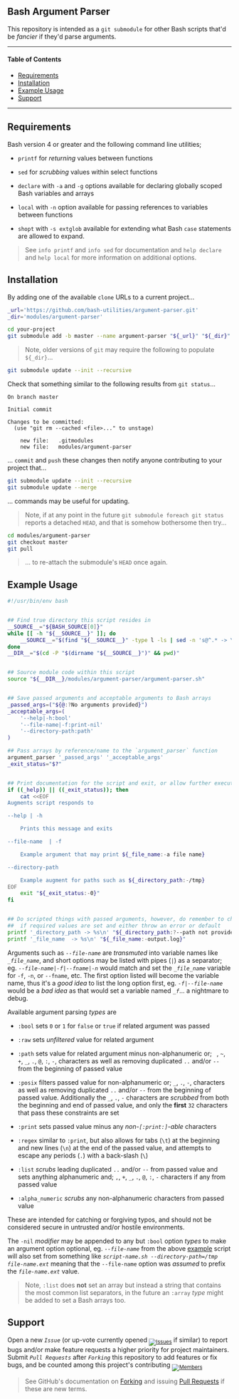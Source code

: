 ## Bash Argument Parser


This repository is intended as a `git submodule` for other Bash scripts that'd be _fancier_ if they'd parse arguments.


------


#### Table of Contents


- [Requirements](#requirements)
- [Installation](#installation)
- [Example Usage](#example-usage)
- [Support](#support)


------


## Requirements


Bash version 4 or greater and the following command line utilities;


- `printf` for _returning_ values between functions

- `sed` for _scrubbing_ values within select functions

- `declare` with `-a` and `-g` options available for declaring globally scoped Bash variables and arrays

- `local` with `-n` option available for passing references to variables between functions

- `shopt` with `-s extglob` available for extending what Bash `case` statements are allowed to expand.


> See `info printf` and `info sed` for documentation and `help declare` and `help local` for more information on additional options.


## Installation


By adding one of the available `clone` URLs to a current project...


```bash
_url='https://github.com/bash-utilities/argument-parser.git'
_dir='modules/argument-parser'

cd your-project
git submodule add -b master --name argument-parser "${_url}" "${_dir}"
```


> Note, older versions of `git` may require the following to populate `${_dir}`...


```bash
git submodule update --init --recursive
```


Check that something similar to the following results from `git status`...


```git
On branch master

Initial commit

Changes to be committed:
  (use "git rm --cached <file>..." to unstage)

	new file:   .gitmodules
	new file:   modules/argument-parser
```


... `commit` and `push` these changes then notify anyone contributing to your project that...


```bash
git submodule update --init --recursive
git submodule update --merge
```


... commands may be useful for updating.


> Note, if at any point in the future `git submodule foreach git status` reports a detached `HEAD`, and that is somehow bothersome then try...


```bash
cd modules/argument-parser
git checkout master
git pull
```


> ... to re-attach the submodule's `HEAD` once again.


## Example Usage


```bash
#!/usr/bin/env bash


## Find true directory this script resides in
__SOURCE__="${BASH_SOURCE[0]}"
while [[ -h "${__SOURCE__}" ]]; do
    __SOURCE__="$(find "${__SOURCE__}" -type l -ls | sed -n 's@^.* -> \(.*\)@\1@p')"
done
__DIR__="$(cd -P "$(dirname "${__SOURCE__}")" && pwd)"


## Source module code within this script
source "${__DIR__}/modules/argument-parser/argument-parser.sh"


## Save passed arguments and acceptable arguments to Bash arrays
_passed_args=("${@:?No arguments provided}")
_acceptable_args=(
    '--help|-h:bool'
    '--file-name|-f:print-nil'
    '--directory-path:path'
)

## Pass arrays by reference/name to the `argument_parser` function
argument_parser '_passed_args' '_acceptable_args'
_exit_status="$?"


## Print documentation for the script and exit, or allow further execution
if ((_help)) || ((_exit_status)); then
    cat <<EOF
Augments script responds to

--help | -h

    Prints this message and exits

--file-name  | -f

    Example argument that may print ${_file_name:-a file name}

--directory-path

    Example augment for paths such as ${_directory_path:-/tmp}
EOF
    exit "${_exit_status:-0}"
fi


## Do scripted things with passed arguments, however, do remember to check
##  if required values are set and either throw an error or default
printf '_directory_path -> %s\n' "${_directory_path:?--path not provided}"
printf '_file_name  -> %s\n' "${_file_name:-output.log}"
```


Arguments such as _`--file-name`_ are _transmuted_ into variable names like _`_file_name`_, and short options may be listed with pipes (`|`) as a separator; eg. _`--file-name|-f|--fname|-n`_ would match and set the _`_file_name`_ variable for `-f`, `-n`, or `--fname`, etc. The first option listed will become the variable name, thus it's a _good idea_ to list the long option first, eg. _`-f|--file-name`_ would be a _bad idea_ as that would set a variable named _`_f`_... a nightmare to debug.


Available argument parsing _types_ are


- `:bool` sets `0` or `1` for `false` or `true` if related argument was passed

- `:raw` sets _unfiltered_ value for related argument

- `:path` sets value for related argument minus non-alphanumeric or; ` `, `~`, `+`, `_`, `.`, `@`, `:`, `-`, characters as well as removing duplicated `..` and/or `--` from the beginning of passed value

- `:posix` filters passed value for non-alphanumeric or; `_`, `.`, `-`, characters as well as removing duplicated `..` and/or `--` from the beginning of passed value. Additionally the `_`, `.`, `-` characters are _scrubbed_ from both the beginning and end of passed value, and only the **first** `32` characters that pass these constraints are set

- `:print` sets passed value minus any _non-`[:print:]`-able_ characters

- `:regex` similar to `:print`, but also allows for tabs (`\t`) at the beginning and new lines (`\n`) at the end of the passed value, and attempts to escape any periods (`.`) with a back-slash (`\`)

- `:list` _scrubs_ leading duplicated `..` and/or `--` from passed value and sets anything alphanumeric and; `,`, `+`, `_`, `.`, `@`, `:`, `-` characters if any from passed value

- `:alpha_numeric` _scrubs_ any non-alphanumeric characters from passed value


These are intended for catching or forgiving typos, and should not be considered secure in untrusted and/or hostile environments.


The `-nil` _modifier_ may be appended to any but `:bool` option _types_ to make an argument option optional, eg. _`--file-name`_ from the above [example](#example-usage) script will also set from something like _`script-name.sh --directory-path=/tmp file-name.ext`_ meaning that the `--file-name` option was _assumed_ to prefix the _`file-name.ext`_ value.


> Note, `:list` does **not** set an array but instead a string that contains the most common list separators, in the future an `:array` _type_ might be added to set a Bash arrays too.


## Support


Open a new _`Issue`_ (or up-vote currently opened <sub>[![Issues][badge__issues]][relative_link__issues]</sub> if similar) to report bugs and/or make feature requests a higher priority for project maintainers. Submit _`Pull Requests`_ after _`Forking`_ this repository to add features or fix bugs, and be counted among this project's contributing <sub>[![Members][badge__members]][relative_link__members]</sub>


> See GitHub's documentation on [Forking][help_fork] and issuing [Pull Requests][help_pull_request] if these are new terms.



[relative_link__issues]: issues
[relative_link__members]: network/members


[badge__issues]: https://img.shields.io/github/issues/bash-utilities/argument-parser.svg
[badge__members]: https://img.shields.io/github/forks/bash-utilities/argument-parser.svg?color=005571&label=members



[help_fork]: https://help.github.com/en/articles/fork-a-repo
[help_pull_request]: https://help.github.com/en/articles/about-pull-requests
